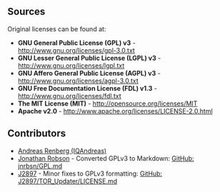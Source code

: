 
## Sources

Original licenses can be found at:
 
 * **GNU General Public License (GPL) v3** - <http://www.gnu.org/licenses/gpl-3.0.txt>
 * **GNU Lesser General Public License (LGPL) v3** - <http://www.gnu.org/licenses/lgpl.txt>
 * **GNU Affero General Public License (AGPL) v3** - <http://www.gnu.org/licenses/agpl-3.0.txt>
 * **GNU Free Documentation License (FDL) v1.3** - <http://www.gnu.org/licenses/fdl.txt>
 * **The MIT License (MIT)** - <http://opensource.org/licenses/MIT>
 * **Apache v2.0** - <http://www.apache.org/licenses/LICENSE-2.0.html>

## Contributors

* [Andreas Renberg (IQAndreas)](https://github.com/IQAndreas)
* [Jonathan Robson](https://github.com/jnrbsn) - Converted GPLv3 to Markdown: [GitHub: jnrbsn/GPL.md](https://gist.github.com/jnrbsn/708961)
* [J2897](https://github.com/J2897) - Minor fixes to GPLv3 formatting: [GitHub: J2897/TOR_Updater/LICENSE.md](https://github.com/J2897/TOR_Updater/blob/master/LICENSE.md)


